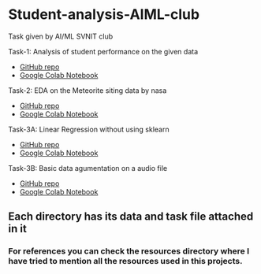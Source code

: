 # Student-analysis-AIML-club
Task given by AI/ML SVNIT club

Task-1: Analysis of student performance on the given data
- [GitHub repo](https://github.com/mayureshmahavarkar18/Student-analysis-AIML-club/tree/main/Student_performance)
- [Google Colab Notebook](https://colab.research.google.com/drive/1A_6WgAJatA__IEMQ6vnKQ0Rq5pGH-X09)

Task-2: EDA on the Meteorite siting data by nasa 
- [GitHub repo](https://colab.research.google.com/drive/1A_6WgAJatA__IEMQ6vnKQ0Rq5pGH-X09)
- [Google Colab Notebook](https://colab.research.google.com/drive/1yPUN12pWzxJFSwfQ1CptFyq1w-VqKBJv)

Task-3A: Linear Regression without using sklearn
- [GitHub repo](https://github.com/mayureshmahavarkar18/Student-analysis-AIML-club/tree/main/Linear_regression)
- [Google Colab Notebook](https://colab.research.google.com/drive/1tE2Z9VAUkCxTOYkmdfMtFhTneGEHxmqq)

Task-3B: Basic data agumentation on a audio file
- [GitHub repo](https://github.com/mayureshmahavarkar18/Student-analysis-AIML-club/tree/main/Basic_audio_agumentation)
- [Google Colab Notebook](https://colab.research.google.com/drive/1A_6WgAJatA__IEMQ6vnKQ0Rq5pGH-X09)

## Each directory has its data and task file attached in it
### For references you can check the resources directory where I have tried to mention all the resources used in this projects.
